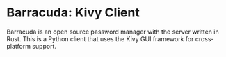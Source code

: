 # Barracuda: Kivy Client
Barracuda is an open source password manager with the server written in Rust. This is a Python client that uses the Kivy GUI framework for cross-platform support.
